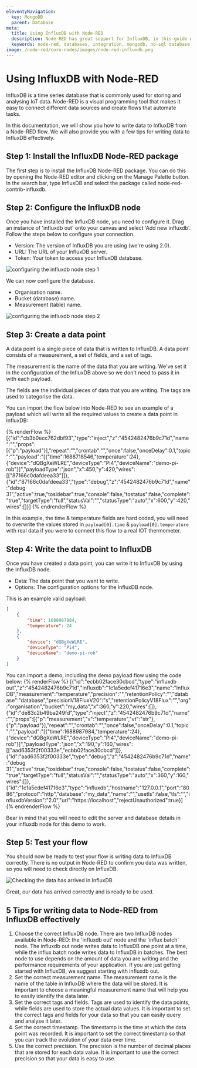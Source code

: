 ```yaml
---
eleventyNavigation:
  key: MongoDB
  parent: Database
meta:
  title: Using InfluxDB with Node-RED
  description: Node-RED has great support for InfluxDB, in this guide we'll explain how to get your data flowing into one of the most popular time-series database.
  keywords: node-red, databases, integration, mongodb, no-sql database
image: /node-red/core-nodes/images/node-red-influxdb.png
---
```


# Using InfluxDB with Node-RED

InfluxDB is a time series database that is commonly used for storing and analysing IoT data. Node-RED is a visual programming tool that makes it easy to connect different data sources and create flows that automate tasks.

In this documentation, we will show you how to write data to InfluxDB from a Node-RED flow. We will also provide you with a few tips for writing data to InfluxDB effectively.

## Step 1: Install the InfluxDB Node-RED package

The first step is to install the InfluxDB Node-RED package. You can do this by opening the Node-RED editor and clicking on the Manage Palette button. In the search bar, type InfluxDB and select the package called node-red-contrib-influxdb.

## Step 2: Configure the InfluxDB node

Once you have installed the InfluxDB node, you need to configure it. Drag an instance of 'influxdb out' onto your canvas and select 'Add new influxdb'. Follow the steps below to configure your connection.

- Version: The version of InfluxDB you are using (we're using 2.0).
- URL: The URL of your InfluxDB server.
- Token: Your token to access your InfluxDB database.

![configuring the influxdb node step 1](./images/config-connection.png "configuring the influxdb node step 1")

We can now configure the database.

- Organisation name.
- Bucket (database) name.
- Measurement (table) name.

![configuring the influxdb node step 2](./images/config-database.png "configuring the influxdb node step 2")

## Step 3: Create a data point

A data point is a single piece of data that is written to InfluxDB. A data point consists of a measurement, a set of fields, and a set of tags.

The measurement is the name of the data that you are writing. We've set it in the configuration of the InfluxDB above so we don't need to pass it in with each payload.

The fields are the individual pieces of data that you are writing. The tags are used to categorise the data. 

You can import the flow below into Node-RED to see an example of a payload which will write all the required values to create a data point in InfluxDB:

{% renderFlow %}
[{"id":"cb3b0ecc762dbf93","type":"inject","z":"4542482476b9c71d","name":"","props":[{"p":"payload"}],"repeat":"","crontab":"","once":false,"onceDelay":0.1,"topic":"","payload":"[{\"time\":1688718546,\"temperature\":24},{\"device\":\"dQBgXeWLRE\",\"deviceType\":\"Pi4\",\"deviceName\":\"demo-pi-rob\"}]","payloadType":"json","x":450,"y":420,"wires":[["87166c0dafdeea33"]]},{"id":"87166c0dafdeea33","type":"debug","z":"4542482476b9c71d","name":"debug 31","active":true,"tosidebar":true,"console":false,"tostatus":false,"complete":"true","targetType":"full","statusVal":"","statusType":"auto","x":600,"y":420,"wires":[]}]
{% endrenderFlow %}

In this example, the time & temperature fields are hard coded, you will need to overwrite the values stored in ```payload[0].time``` & ```payload[0].temperature``` with real data if you were to connect this flow to a real IOT thermometer.

## Step 4: Write the data point to InfluxDB

Once you have created a data point, you can write it to InfluxDB by using the InfluxDB node. 

- Data: The data point that you want to write.
- Options: The configuration options for the InfluxDB node.

This is an example valid payload:

```json
[
    {
        "time": 1688987984,
        "temperature": 24
    },
    {
        "device": "dQBgXeWLRE",
        "deviceType": "Pi4",
        "deviceName": "demo-pi-rob"
    }
]
```

You can import a demo, including the demo payload flow using the code below:
{% renderFlow %}
[{"id":"ecbb02face30cbcd","type":"influxdb out","z":"4542482476b9c71d","influxdb":"1c1a5edef41716e3","name":"InfluxDB","measurement":"temperature","precision":"","retentionPolicy":"","database":"database","precisionV18FluxV20":"s","retentionPolicyV18Flux":"","org":"organisation","bucket":"my_data","x":360,"y":220,"wires":[]},{"id":"de83c2b49ba249fd","type":"inject","z":"4542482476b9c71d","name":"","props":[{"p":"measurement","v":"temperature","vt":"str"},{"p":"payload"}],"repeat":"","crontab":"","once":false,"onceDelay":0.1,"topic":"","payload":"[{\"time\":1688987984,\"temperature\":24},{\"device\":\"dQBgXeWLRE\",\"deviceType\":\"Pi4\",\"deviceName\":\"demo-pi-rob\"}]","payloadType":"json","x":190,"y":160,"wires":[["aad6353f2f00333e","ecbb02face30cbcd"]]},{"id":"aad6353f2f00333e","type":"debug","z":"4542482476b9c71d","name":"debug 31","active":true,"tosidebar":true,"console":false,"tostatus":false,"complete":"true","targetType":"full","statusVal":"","statusType":"auto","x":360,"y":160,"wires":[]},{"id":"1c1a5edef41716e3","type":"influxdb","hostname":"127.0.0.1","port":"8086","protocol":"http","database":"my_data","name":"","usetls":false,"tls":"","influxdbVersion":"2.0","url":"https://localhost","rejectUnauthorized":true}]
{% endrenderFlow %}

Bear in mind that you will need to edit the server and database details in your influxdb node for this demo to work.

## Step 5: Test your flow

You should now be ready to test your flow is writing data to InfluxDB correctly. There is no output in Node-RED to confirm you data was written, so you will need to check directly on InfluxDB.

![Checking the data has arrived in InfluxDB](./images/data_in_influx.gif "Checking the data has arrived in InfluxDB")

Great, our data has arrived correctly and is ready to be used.

## 5 Tips for writing data to Node-RED from InfluxDB effectively

1. Choose the correct InfluxDB node. There are two InfluxDB nodes available in Node-RED: the 'influxdb out' node and the 'influx batch' node. The influxdb out node writes data to InfluxDB one point at a time, while the influx batch node writes data to InfluxDB in batches. The best node to use depends on the amount of data you are writing and the performance requirements of your application. If you are just getting started with InfluxDB, we suggest starting with influxdb out.
1. Set the correct measurement name. The measurement name is the name of the table in InfluxDB where the data will be stored. It is important to choose a meaningful measurement name that will help you to easily identify the data later. 
1. Set the correct tags and fields. Tags are used to identify the data points, while fields are used to store the actual data values. It is important to set the correct tags and fields for your data so that you can easily query and analyse it later.
1. Set the correct timestamp. The timestamp is the time at which the data point was recorded. It is important to set the correct timestamp so that you can track the evolution of your data over time.
1. Use the correct precision. The precision is the number of decimal places that are stored for each data value. It is important to use the correct precision so that your data is easy to use.
